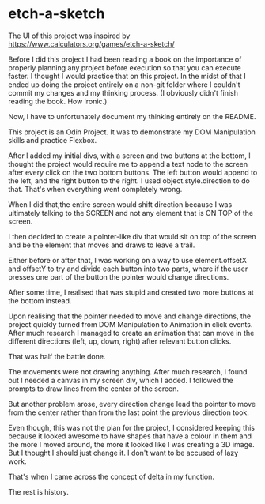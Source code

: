 # etch-a-sketch
The UI of this project was inspired by https://www.calculators.org/games/etch-a-sketch/

Before I did this project I had been reading a book on the importance of properly planning any project before execution so that you can execute faster. I thought I would practice that on this project. In the midst of that I ended up doing the project entirely on a non-git folder where I couldn't commit my changes and my thinking process. (I obviously didn't finish reading the book. How ironic.) 

Now, I have to unfortunately document my thinking entirely on the README.

This project is an Odin Project. It was to demonstrate my DOM Manipulation skills and practice Flexbox.

After I added my initial divs, with a screen and two buttons at the bottom, I thought the project would require me to append a text node to the screen after every click on the two bottom buttons. The left button would append to the left, and the right button to the right. I used object.style.direction to do that. That's when everything went completely wrong.

When I did that,the entire screen would shift direction because I was ultimately talking to the SCREEN and not any element that is ON TOP of the screen.  

I then decided to create a pointer-like div that would sit on top of the screen and be the element that moves and draws to leave a trail. 

Either before or after that, I was working on a way to use element.offsetX and offsetY to try and divide each button into two parts, where if the user presses one part of the button the pointer would change directions. 

After some time, I realised that was stupid and created two more buttons at the bottom instead.

Upon realising that the pointer needed to move and change directions, the project quickly turned from DOM Manipulation to Animation in click events. After much research I managed to create an animation that can move in the different directions (left, up, down, right) after relevant button clicks.

That was half the battle done. 

The movements were not drawing anything. After much research, I found out I needed a canvas in my screen div, which I added. I followed the prompts to draw lines from the center of the screen. 

But another problem arose, every direction change lead the pointer to move from the center rather than from the last point the previous direction took. 

Even though, this was not the plan for the project, I considered keeping this because it looked awesome to have shapes that have a colour in them and the more I moved around, the more it looked like I was creating a 3D image. But I thought I should just change it. I don't want to be accused of lazy work.

That's when I came across the concept of delta in my function. 

The rest is history.
